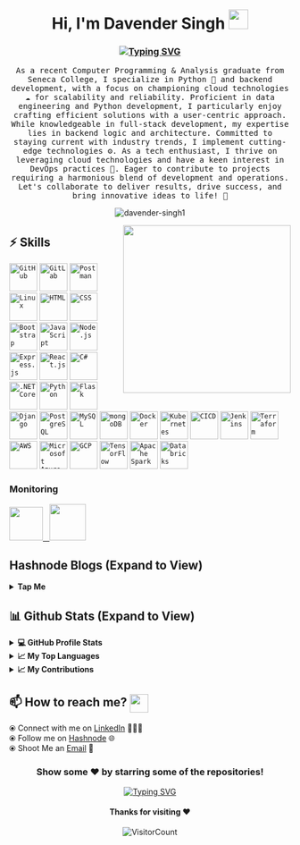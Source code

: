<!-- <p align="left"> <img src="https://komarev.com/ghpvc/?username=davender-singh1&label=Profile%20views&color=0e75b6&style=flat" alt="davender-singh1" /> </p> -->

<div align="center">
  <h1>Hi, I'm Davender Singh <img src="https://media.giphy.com/media/hvRJCLFzcasrR4ia7z/giphy.gif" width="35"></h1>
  <h3>
    <a href="https://git.io/typing-svg">
      <img src="https://readme-typing-svg.demolab.com?font=monospace&size=30&duration=3000&pause=800&color=58a6ff&center=true&vCenter=true&width=880&lines=Python%20Backend%20Developer%20|%20Full-Stack%20Enthusiast;Cloud%20and%20DevOps%20Professional;Eager%20to%20Deliver%20Results%20and%20Drive%20Success." alt="Typing SVG" />
    </a>
  </h3>
</div>

<p align="center">
  <samp>
    As a recent Computer Programming & Analysis graduate from Seneca College, I specialize in Python 🐍 and backend development, with a focus on championing cloud technologies ☁️ for scalability and reliability. Proficient in data engineering and Python development, I particularly enjoy crafting efficient solutions with a 
    user-centric approach. While knowledgeable in full-stack development, my expertise lies in backend logic and architecture. Committed to staying current with industry trends, I implement cutting-edge technologies ⚙️. As a tech enthusiast, I thrive on leveraging cloud technologies and have a keen interest in DevOps practices 
    🚀. Eager to contribute to projects requiring a harmonious blend of development and operations. Let's collaborate to deliver results, drive success, and bring innovative ideas to life! 🌟
  </samp>
  <br/>
</p>

<p align="center"><img align="center" src="https://github-readme-streak-stats.herokuapp.com/?user=davender-singh1&theme=algolia" alt="davender-singh1" /></p>

<img align='right' src="https://media.giphy.com/media/L8K62iTDkzGX6/giphy.gif" width="300">

## :zap: Skills

   <div >
	<code><img width="50" src="https://user-images.githubusercontent.com/25181517/192108374-8da61ba1-99ec-41d7-80b8-fb2f7c0a4948.png" alt="GitHub" title="GitHub"/></code>
	<code><img width="50" src="https://user-images.githubusercontent.com/25181517/192108376-c675d39b-90f6-4073-bde6-5a9291644657.png" alt="GitLab" title="GitLab"/></code>
	<code><img width="50" src="https://user-images.githubusercontent.com/25181517/192109061-e138ca71-337c-4019-8d42-4792fdaa7128.png" alt="Postman" title="Postman"/></code>
	<code><img width="50" src="https://github.com/marwin1991/profile-technology-icons/assets/76662862/2481dc48-be6b-4ebb-9e8c-3b957efe69fa" alt="Linux" title="Linux"/></code>
	<code><img width="50" src="https://user-images.githubusercontent.com/25181517/192158954-f88b5814-d510-4564-b285-dff7d6400dad.png" alt="HTML" title="HTML"/></code>
	<code><img width="50" src="https://user-images.githubusercontent.com/25181517/183898674-75a4a1b1-f960-4ea9-abcb-637170a00a75.png" alt="CSS" title="CSS"/></code>
	<code><img width="50" src="https://user-images.githubusercontent.com/25181517/183898054-b3d693d4-dafb-4808-a509-bab54cf5de34.png" alt="Bootstrap" title="Bootstrap"/></code>
	<code><img width="50" src="https://user-images.githubusercontent.com/25181517/117447155-6a868a00-af3d-11eb-9cfe-245df15c9f3f.png" alt="JavaScript" title="JavaScript"/></code>
	<code><img width="50" src="https://user-images.githubusercontent.com/25181517/183568594-85e280a7-0d7e-4d1a-9028-c8c2209e073c.png" alt="Node.js" title="Node.js"/></code>
	<code><img width="50" src="https://user-images.githubusercontent.com/25181517/183859966-a3462d8d-1bc7-4880-b353-e2cbed900ed6.png" alt="Express.js" title="Express.js"/></code>
	<code><img width="50" src="https://user-images.githubusercontent.com/25181517/183897015-94a058a6-b86e-4e42-a37f-bf92061753e5.png" alt="React.js" title="React.js"/></code>
	<code><img width="50" src="https://user-images.githubusercontent.com/25181517/121405384-444d7300-c95d-11eb-959f-913020d3bf90.png" alt="C#" title="C#"/></code>
	<code><img width="50" src="https://user-images.githubusercontent.com/25181517/121405754-b4f48f80-c95d-11eb-8893-fc325bde617f.png" alt=".NET Core" title=".NET Core"/></code>
	<code><img width="50" src="https://user-images.githubusercontent.com/25181517/183423507-c056a6f9-1ba8-4312-a350-19bcbc5a8697.png" alt="Python" title="Python"/></code>
	<code><img width="50" src="https://user-images.githubusercontent.com/25181517/183423775-2276e25d-d43d-4e58-890b-edbc88e915f7.png" alt="Flask" title="Flask"/></code>
	<code><img width="50" src="https://github.com/marwin1991/profile-technology-icons/assets/62091613/9bf5650b-e534-4eae-8a26-8379d076f3b4" alt="Django" title="Django"/></code>
	<code><img width="50" src="https://user-images.githubusercontent.com/25181517/117208740-bfb78400-adf5-11eb-97bb-09072b6bedfc.png" alt="PostgreSQL" title="PostgreSQL"/></code>
	<code><img width="50" src="https://user-images.githubusercontent.com/25181517/183896128-ec99105a-ec1a-4d85-b08b-1aa1620b2046.png" alt="MySQL" title="MySQL"/></code>
	<code><img width="50" src="https://user-images.githubusercontent.com/25181517/182884177-d48a8579-2cd0-447a-b9a6-ffc7cb02560e.png" alt="mongoDB" title="mongoDB"/></code>
	<code><img width="50" src="https://user-images.githubusercontent.com/25181517/117207330-263ba280-adf4-11eb-9b97-0ac5b40bc3be.png" alt="Docker" title="Docker"/></code>
	<code><img width="50" src="https://user-images.githubusercontent.com/25181517/182534006-037f08b5-8e7b-4e5f-96b6-5d2a5558fa85.png" alt="Kubernetes" title="Kubernetes"/></code>
	<code><img width="50" src="https://user-images.githubusercontent.com/25181517/183868728-b2e11072-00a5-47e2-8a4e-4ebbb2b8c554.png" alt="CICD" title="CICD"/></code>
	<code><img width="50" src="https://user-images.githubusercontent.com/25181517/179090274-733373ef-3b59-4f28-9ecb-244bea700932.png" alt="Jenkins" title="Jenkins"/></code>
	<code><img width="50" src="https://user-images.githubusercontent.com/25181517/183345121-36788a6e-5462-424a-be67-af1ebeda79a2.png" alt="Terraform" title="Terraform"/></code>
	<code><img width="50" src="https://user-images.githubusercontent.com/25181517/183896132-54262f2e-6d98-41e3-8888-e40ab5a17326.png" alt="AWS" title="AWS"/></code>
	<code><img width="50" src="https://user-images.githubusercontent.com/25181517/183911544-95ad6ba7-09bf-4040-ac44-0adafedb9616.png" alt="Microsoft Azure" title="Microsoft Azure"/></code>
	<code><img width="50" src="https://user-images.githubusercontent.com/25181517/183911547-990692bc-8411-4878-99a0-43506cdb69cf.png" alt="GCP" title="GCP"/></code>
	<code><img width="50" src="https://user-images.githubusercontent.com/25181517/223639822-2a01e63a-a7f9-4a39-8930-61431541bc06.png" alt="TensorFlow" title="TensorFLow"/></code>
	<code><img width="50" src="https://user-images.githubusercontent.com/25181517/184357834-eba1eee1-6074-4b9c-8ed3-5373868096cc.png" alt="Apache Spark" title="Apache Spark"/></code>
	<code><img width="50" src="https://user-images.githubusercontent.com/25181517/197845567-86a09ca9-d96f-42c4-9ab1-8bce95ab000d.png" alt="Databricks" title="Databricks"/></code>
</div>
  
  ### Monitoring
  
 <p float="left">
  <a href="https://grafana.com/" target="_blank" >
    <img src="https://raw.githubusercontent.com/itsksaurabh/itsksaurabh/master/assets/grafana.gif" height="60" />&nbsp;&nbsp;
  </a>
  <a href="https://prometheus.io/" target="_blank" >
    <img src="https://raw.githubusercontent.com/itsksaurabh/itsksaurabh/master/assets/prometheus.gif" height="65" />
  </a>
</p>

## Hashnode Blogs (Expand to View)

<details>
  <summary><b>Tap Me</b></summary>
  ![Blog Card](https://hashnode-blog-cards.vercel.app/api/getHashnodeBlog?url=https://hashnode.com/@davender&large=true&theme=dark)
</details>

## 📊 Github Stats (Expand to View) 
  
 <details>
  <summary><b>💻 GitHub Profile Stats</b></summary>
   
<p>&nbsp;<img align="center" src="http://github-profile-summary-cards.vercel.app/api/cards/stats?username=davender-singh1&theme=2077" alt="rishikeshops" /></p>

</details>

  <details>
  <summary><b>📈 My Top Languages</b></summary>

<p><img align="left" src="http://github-profile-summary-cards.vercel.app/api/cards/repos-per-language?username=davender-singh1&theme=aura" alt="davender-singh1" 
  <p><img align="center" src="http://github-profile-summary-cards.vercel.app/api/cards/most-commit-language?username=davender-singh1&theme=aura" alt="davender-singh1" /></p>
 

  </details>
    <details>
  <summary><b>📈 My Contributions</b></summary>
   
<p>&nbsp;<img align="center" src="http://github-profile-summary-cards.vercel.app/api/cards/profile-details?username=davender-singh1&theme=great_gatsby" alt="davender-singh1" /></p>
 

</details>

## 📫 How to reach me? <img align="center" src="https://github.com/RishikeshOps/my_readme.md/blob/363fac5a1173a4727253e8e4a54104b604e5875b/Handshake.gif" height="33px" /></h3> 

  ⦿ Connect with me on [LinkedIn](https://www.linkedin.com/in/davendersingh/) 👨🏻‍💻 <br>
  ⦿ Follow me on [Hashnode](https://davender.hashnode.dev/) 🌐 <br>
  ⦿ Shoot Me an [Email](mailto:singhdavender1366@gmail.com) 💌 <br>
<!--   ⦿ Add Me on [Discord](https://discord.com/channels/@dev) <br>

 -->
<div align="center">

### Show some ❤️ by starring some of the repositories!
<p align="center">
  <a href="https://git.io/typing-svg">
    <img src="https://readme-typing-svg.demolab.com?font=monoscope&size=30&duration=3000&pause=800&color=58a6ff&center=true&vCenter=true&width=460&lines=Thanks+for+stopping+by!+%3A)" alt="Typing SVG" />
  </a>
</p>

#### Thanks for visiting :heart:
![VisitorCount](https://profile-counter.glitch.me/davender-singh1/count.svg)
